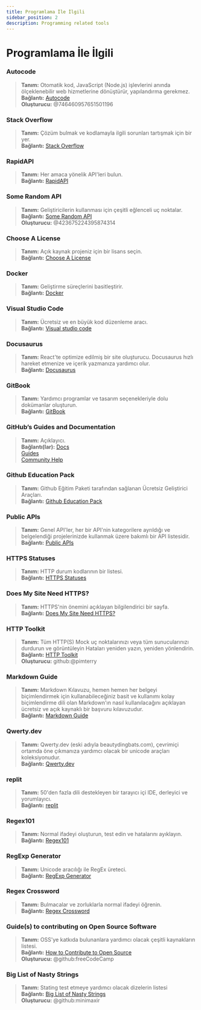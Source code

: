 ```yaml
---
title: Programlama İle İlgili
sidebar_position: 2
description: Programming related tools
---
```


# Programlama İle İlgili

### **Autocode**
> __Tanım:__ Otomatik kod, JavaScript (Node.js) işlevlerini anında ölçeklenebilir web hizmetlerine dönüştürür, yapılandırma gerekmez.   <br/>
__Bağlantı:__ [Autocode](https://autocode.com/)  <br/>
__Oluşturucu:__ @746460957651501196

### **Stack Overflow**
> __Tanım:__ Çözüm bulmak ve kodlamayla ilgili sorunları tartışmak için bir yer.  <br/>
__Bağlantı:__ [Stack Overflow](https://stackoverflow.com/)

### **RapidAPI**
> __Tanım:__ Her amaca yönelik API'leri bulun.  <br/>
__Bağlantı:__ [RapidAPI](https://rapidapi.com/)

### **Some Random API**
> __Tanım:__ Geliştiricilerin kullanması için çeşitli eğlenceli uç noktalar.  <br/>
__Bağlantı:__ [Some Random API](https://some-random-api.ml/)  <br/>
__Oluşturucu:__ @423675224395874314 

### **Choose A License**
> __Tanım:__ Açık kaynak projeniz için bir lisans seçin.   <br/>
__Bağlantı:__ [Choose A License](https://choosealicense.com/)

### **Docker**
> __Tanım:__ Geliştirme süreçlerini basitleştirir.   <br/>
__Bağlantı:__ [Docker](https://www.docker.com/)

### **Visual Studio Code**
> __Tanım:__ Ücretsiz ve en büyük kod düzenleme aracı. <br/>
__Bağlantı:__ [Visual studio code](https://code.visualstudio.com)  

### **Docusaurus**
> __Tanım:__ React'te optimize edilmiş bir site oluşturucu. Docusaurus hızlı hareket etmenize ve içerik yazmanıza yardımcı olur.   <br/>
__Bağlantı:__ [Docusaurus](https://docusaurus.io/)

### **GitBook**
> __Tanım:__ Yardımcı programlar ve tasarım seçenekleriyle dolu dokümanlar oluşturun.  <br/>
__Bağlantı:__ [GitBook](https://www.gitbook.com/)

### **GitHub’s Guides and Documentation**
> __Tanım:__ Açıklayıcı.   <br/>
__Bağlantı(lar):__ 
[Docs](https://docs.github.com/en)   <br/>
[Guides](https://guides.github.com/)   <br/>
[Community Help](https://github.community/)

### **Github Education Pack**
> __Tanım:__ Github Eğitim Paketi tarafından sağlanan Ücretsiz Geliştirici Araçları.   <br/>
__Bağlantı:__ [Github Education Pack](https://education.github.com/)

### **Public APIs**
> __Tanım:__ Genel API'ler, her bir API'nin kategorilere ayrıldığı ve belgelendiği projelerinizde kullanmak üzere bakımlı bir API listesidir.   <br/>
__Bağlantı:__ [Public APIs](https://github.com/public-apis/public-apis)

### **HTTPS Statuses**
> __Tanım:__ HTTP durum kodlarının bir listesi.   <br/>
__Bağlantı:__ [HTTPS Statuses](https://httpstatuses.com/)

### **Does My Site Need HTTPS?**
> __Tanım:__ HTTPS'nin önemini açıklayan bilgilendirici bir sayfa.  <br/>
__Bağlantı:__ [Does My Site Need HTTPS?](https://doesmysiteneedhttps.com/)

### **HTTP Toolkit**
> __Tanım:__ Tüm HTTP(S) Mock uç noktalarınızı veya tüm sunucularınızı durdurun ve görüntüleyin Hataları yeniden yazın, yeniden yönlendirin.  <br/>
__Bağlantı:__ [HTTP Toolkit](https://httptoolkit.tech/)  <br/>
__Oluşturucu:__ github:@pimterry

### **Markdown Guide**
> __Tanım:__ Markdown Kılavuzu, hemen hemen her belgeyi biçimlendirmek için kullanabileceğiniz basit ve kullanımı kolay biçimlendirme dili olan Markdown'ın nasıl kullanılacağını açıklayan ücretsiz ve açık kaynaklı bir başvuru kılavuzudur.   <br/>
__Bağlantı:__ [Markdown Guide](https://www.markdownguide.org/)

### **Qwerty.dev**
> __Tanım:__ Qwerty.dev (eski adıyla beautydingbats.com), çevrimiçi ortamda öne çıkmanıza yardımcı olacak bir unicode araçları koleksiyonudur.   <br/>
__Bağlantı:__ [Qwerty.dev](https://qwerty.dev/)

### **replit**
> __Tanım:__ 50'den fazla dili destekleyen bir tarayıcı içi IDE, derleyici ve yorumlayıcı.   <br/>
__Bağlantı:__ [replit](https://replit.com/)

### **Regex101**
> __Tanım:__ Normal ifadeyi oluşturun, test edin ve hatalarını ayıklayın.   <br/>
__Bağlantı:__ [Regex101](https://regex101.com/)

### **RegExp Generator**
> __Tanım:__ Unicode aracılığı ile RegEx üreteci.   <br/>
__Bağlantı:__ [RegExp Generator](https://apps.timwhitlock.info/js/regex#)

### **Regex Crossword**
> __Tanım:__ Bulmacalar ve zorluklarla normal ifadeyi öğrenin.   <br/>
__Bağlantı:__ [Regex Crossword](https://regexcrossword.com/)

### **Guide(s) to contributing on Open Source Software**
> __Tanım:__ OSS'ye katkıda bulunanlara yardımcı olacak çeşitli kaynakların listesi. <br/>
__Bağlantı:__ [How to Contribute to Open Source](https://github.com/freeCodeCamp/how-to-contribute-to-open-source) <br/>
__Oluşturucu:__ @github:freeCodeCamp

### **Big List of Nasty Strings**
> __Tanım:__ Stating test etmeye yardımcı olacak dizelerin listesi <br/>
__Bağlantı:__ [Big List of Nasty Strings](https://github.com/minimaxir/big-list-of-naughty-strings) <br/>
__Oluşturucu:__ @github:minimaxir
